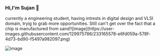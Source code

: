 ### Hi,I'm Sujan 👋

<!--
**sujan-hn/sujan-hn** is a ✨ _special_ ✨ repository because its `README.md` (this file) appears on your GitHub profile.

Here are some ideas to get you started:

- 🔭 I’m currently working on ...
- 🌱 I’m currently learning ...
- 👯 I’m looking to collaborate on ...
- 🤔 I’m looking for help with ...
- 💬 Ask me about ...
- 📫 How to reach me: ...
- 😄 Pronouns: ...
- ⚡ Fun fact: ...
-->currently a engineering student, having intrests in digital design and VLSI domain, tryig to grab more opportunities. Still can't get over the fact that a chip is manufactured from sand!![image](https://user-images.githubusercontent.com/129975786/233165578-e6fd059a-578f-4d73-bd90-f5497a982097.png)
![image](https://user-images.githubusercontent.com/129975786/233165594-f5cb3e93-ddcd-4d38-b1ae-d470b730c84b.png)
